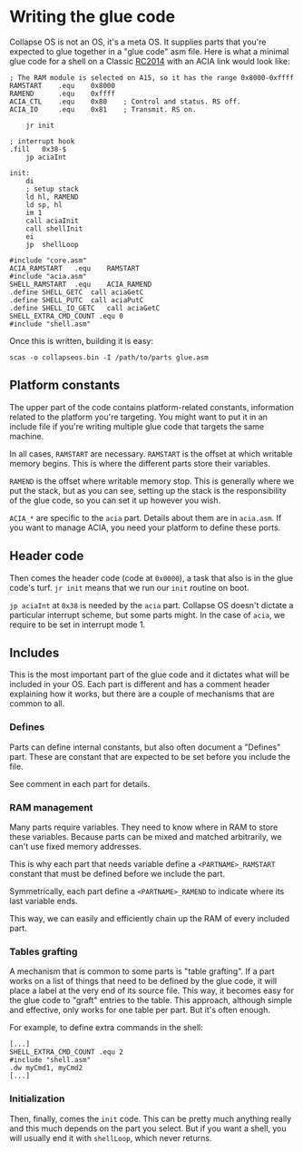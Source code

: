 # Writing the glue code

Collapse OS is not an OS, it's a meta OS. It supplies parts that you're expected
to glue together in a "glue code" asm file. Here is what a minimal glue code
for a shell on a Classic [RC2014][rc2014] with an ACIA link would look like:


    ; The RAM module is selected on A15, so it has the range 0x8000-0xffff
    RAMSTART	.equ	0x8000
    RAMEND		.equ	0xffff
    ACIA_CTL	.equ	0x80	; Control and status. RS off.
    ACIA_IO		.equ	0x81	; Transmit. RS on.

        jr init

    ; interrupt hook
    .fill	0x38-$
        jp aciaInt

    init:
        di
        ; setup stack
        ld hl, RAMEND
        ld sp, hl
        im 1
        call aciaInit
        call shellInit
        ei
        jp	shellLoop

    #include "core.asm"
    ACIA_RAMSTART	.equ	RAMSTART
    #include "acia.asm"
    SHELL_RAMSTART	.equ	ACIA_RAMEND
    .define SHELL_GETC	call aciaGetC
    .define SHELL_PUTC	call aciaPutC
    .define SHELL_IO_GETC	call aciaGetC
    SHELL_EXTRA_CMD_COUNT .equ 0
    #include "shell.asm"

Once this is written, building it is easy:

    scas -o collapseos.bin -I /path/to/parts glue.asm

## Platform constants

The upper part of the code contains platform-related constants, information
related to the platform you're targeting. You might want to put it in an
include file if you're writing multiple glue code that targets the same machine.

In all cases, `RAMSTART` are necessary. `RAMSTART` is the offset at which
writable memory begins. This is where the different parts store their
variables.

`RAMEND` is the offset where writable memory stop. This is generally
where we put the stack, but as you can see, setting up the stack is the
responsibility of the glue code, so you can set it up however you wish.

`ACIA_*` are specific to the `acia` part. Details about them are in `acia.asm`.
If you want to manage ACIA, you need your platform to define these ports.

## Header code

Then comes the header code (code at `0x0000`), a task that also is in the glue
code's turf. `jr init` means that we run our `init` routine on boot.

`jp aciaInt` at `0x38` is needed by the `acia` part. Collapse OS doesn't dictate
a particular interrupt scheme, but some parts might. In the case of `acia`, we
require to be set in interrupt mode 1.

## Includes

This is the most important part of the glue code and it dictates what will be
included in your OS. Each part is different and has a comment header explaining
how it works, but there are a couple of mechanisms that are common to all.

### Defines

Parts can define internal constants, but also often document a "Defines" part.
These are constant that are expected to be set before you include the file.

See comment in each part for details.

### RAM management

Many parts require variables. They need to know where in RAM to store these
variables. Because parts can be mixed and matched arbitrarily, we can't use
fixed memory addresses.

This is why each part that needs variable define a `<PARTNAME>_RAMSTART`
constant that must be defined before we include the part.

Symmetrically, each part define a `<PARTNAME>_RAMEND` to indicate where its
last variable ends.

This way, we can easily and efficiently chain up the RAM of every included part.

### Tables grafting

A mechanism that is common to some parts is "table grafting". If a part works
on a list of things that need to be defined by the glue code, it will place a
label at the very end of its source file. This way, it becomes easy for the
glue code to "graft" entries to the table. This approach, although simple and
effective, only works for one table per part. But it's often enough.

For example, to define extra commands in the shell:

    [...]
    SHELL_EXTRA_CMD_COUNT .equ 2
    #include "shell.asm"
    .dw myCmd1, myCmd2
    [...]

### Initialization

Then, finally, comes the `init` code. This can be pretty much anything really
and this much depends on the part you select. But if you want a shell, you will
usually end it with `shellLoop`, which never returns.

[rc2014]: https://rc2014.co.uk/

